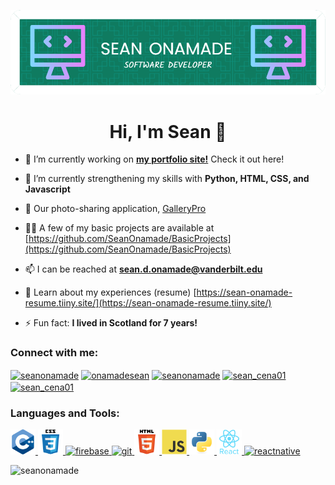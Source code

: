 ![Header](./github-header-image%20(6).png)
<h1 align="center">Hi, I'm Sean 👋</h1>
<!-- <h3 align="center">A passionate CS student at Vanderbilt University</h3> -->
<!--**[Dot-ify](https://github.com/SeanOnamade/BasicProjects), a music player app**-->

- 🔭 I’m currently working on **[my portfolio site!](https://seanonamade.github.io/)** Check it out here!

- 🌱 I’m currently strengthening my skills with **Python, HTML, CSS, and Javascript**

- 📸 Our photo-sharing application, [GalleryPro](https://github.com/osmanosy23/seo)

- 👨‍💻 A few of my basic projects are available at [https://github.com/SeanOnamade/BasicProjects](https://github.com/SeanOnamade/BasicProjects)

- 📫 I can be reached at **sean.d.onamade@vanderbilt.edu**

- 📄 Learn about my experiences (resume) [https://sean-onamade-resume.tiiny.site/](https://sean-onamade-resume.tiiny.site/)

- ⚡ Fun fact: **I lived in Scotland for 7 years!**

<h3 align="left">Connect with me:</h3>
<p align="left">
<a href="https://codepen.io/seanonamade" target="blank"><img align="center" src="https://raw.githubusercontent.com/rahuldkjain/github-profile-readme-generator/master/src/images/icons/Social/codepen.svg" alt="seanonamade" height="30" width="40" /></a>
<a href="https://twitter.com/onamadesean" target="blank"><img align="center" src="https://raw.githubusercontent.com/rahuldkjain/github-profile-readme-generator/master/src/images/icons/Social/twitter.svg" alt="onamadesean" height="30" width="40" /></a>
<a href="https://linkedin.com/in/seanonamade" target="blank"><img align="center" src="https://raw.githubusercontent.com/rahuldkjain/github-profile-readme-generator/master/src/images/icons/Social/linked-in-alt.svg" alt="seanonamade" height="30" width="40" /></a>
<a href="https://instagram.com/sean_cena01" target="blank"><img align="center" src="https://raw.githubusercontent.com/rahuldkjain/github-profile-readme-generator/master/src/images/icons/Social/instagram.svg" alt="sean_cena01" height="30" width="40" /></a>
  <a href="https://instagram.com/sdo.photos" target="blank"><img align="center" src="https://raw.githubusercontent.com/rahuldkjain/github-profile-readme-generator/master/src/images/icons/Social/instagram.svg" alt="sean_cena01" height="30" width="40" /></a>
</p>

<h3 align="left">Languages and Tools:</h3>
<p align="left"> <a href="https://www.w3schools.com/cpp/" target="_blank" rel="noreferrer"> <img src="https://raw.githubusercontent.com/devicons/devicon/master/icons/cplusplus/cplusplus-original.svg" alt="cplusplus" width="40" height="40"/> </a> <a href="https://www.w3schools.com/css/" target="_blank" rel="noreferrer"> <img src="https://raw.githubusercontent.com/devicons/devicon/master/icons/css3/css3-original-wordmark.svg" alt="css3" width="40" height="40"/> </a> <a href="https://firebase.google.com/" target="_blank" rel="noreferrer"> <img src="https://www.vectorlogo.zone/logos/firebase/firebase-icon.svg" alt="firebase" width="40" height="40"/> </a> <a href="https://git-scm.com/" target="_blank" rel="noreferrer"> <img src="https://www.vectorlogo.zone/logos/git-scm/git-scm-icon.svg" alt="git" width="40" height="40"/> </a> <a href="https://www.w3.org/html/" target="_blank" rel="noreferrer"> <img src="https://raw.githubusercontent.com/devicons/devicon/master/icons/html5/html5-original-wordmark.svg" alt="html5" width="40" height="40"/> </a> <a href="https://developer.mozilla.org/en-US/docs/Web/JavaScript" target="_blank" rel="noreferrer"> <img src="https://raw.githubusercontent.com/devicons/devicon/master/icons/javascript/javascript-original.svg" alt="javascript" width="40" height="40"/> </a> <a href="https://www.python.org" target="_blank" rel="noreferrer"> <img src="https://raw.githubusercontent.com/devicons/devicon/master/icons/python/python-original.svg" alt="python" width="40" height="40"/> </a> <a href="https://reactjs.org/" target="_blank" rel="noreferrer"> <img src="https://raw.githubusercontent.com/devicons/devicon/master/icons/react/react-original-wordmark.svg" alt="react" width="40" height="40"/> </a> <a href="https://reactnative.dev/" target="_blank" rel="noreferrer"> <img src="https://reactnative.dev/img/header_logo.svg" alt="reactnative" width="40" height="40"/> </a> </p>

<p><img align="left" src="https://github-readme-stats.vercel.app/api/top-langs?username=seanonamade&show_icons=true&locale=en&layout=compact" alt="seanonamade" /></p>

<!-- ### Hi there 👋 -->

<!--
**SeanOnamade/SeanOnamade** is a ✨ _special_ ✨ repository because its `README.md` (this file) appears on your GitHub profile.

Here are some ideas to get you started:

- 🔭 I’m currently working on ...
- 🌱 I’m currently learning ...
- 👯 I’m looking to collaborate on ...
- 🤔 I’m looking for help with ...
- 💬 Ask me about ...
- 📫 How to reach me: ...
- 😄 Pronouns: ...
- ⚡ Fun fact: ...
-->

